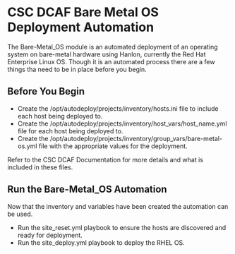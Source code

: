 # CSC DCAF Bare Metal OS Deployment Automation

The Bare-Metal_OS module is an automated deployment of an operating system on
bare-metal hardware using Hanlon, currently the Red Hat Enterprise Linux OS. Though
it is an automated process there are a few things tha need to be in place before
you begin.

## Before You Begin

* Create the /opt/autodeploy/projects/inventory/hosts.ini file to include each
  host being deployed to.
* Create the /opt/autodeploy/projects/inventory/host_vars/host_name.yml file for 
  each host being deployed to.
* Create the /opt/autodeploy/projects/inventory/group_vars/bare-metal-os.yml file
  with the appropriate values for the deployment.
  
Refer to the CSC DCAF Documentation for more details and what is included in these
files.

## Run the Bare-Metal_OS Automation

Now that the inventory and variables have been created the automation can be used.

* Run the site_reset.yml playbook to ensure the hosts are discovered and ready for
  deployment.
* Run the site_deploy.yml playbook to deploy the RHEL OS.

